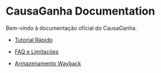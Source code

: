 # CausaGanha Documentation

Bem-vindo à documentação oficial do CausaGanha.

- [Tutorial Rápido](quickstart.md)
- [FAQ e Limitações](faq.md)

- [Armazenamento Wayback](wayback-archive-plan.md)
